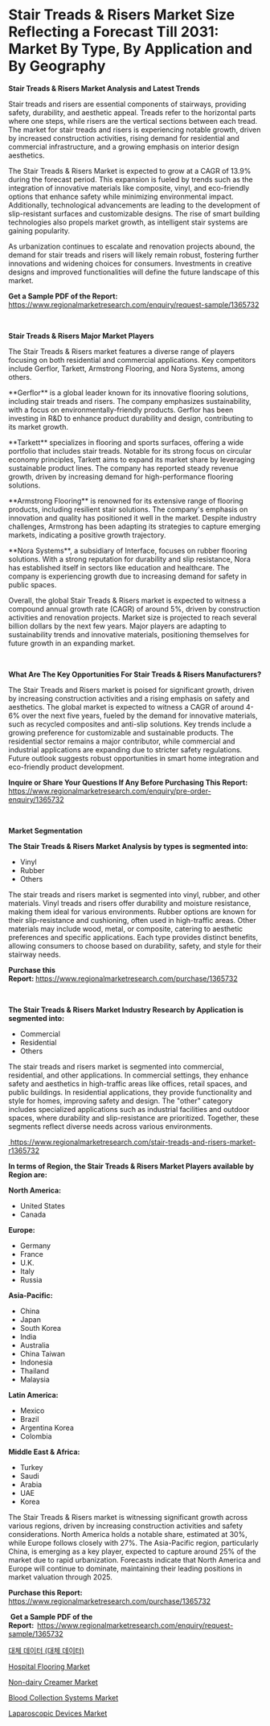 <p><h1>Stair Treads & Risers Market Size Reflecting a Forecast Till 2031: Market By Type, By Application and By Geography</h1></p><p><strong>Stair Treads & Risers Market Analysis and Latest Trends</strong></p>
<p><p>Stair treads and risers are essential components of stairways, providing safety, durability, and aesthetic appeal. Treads refer to the horizontal parts where one steps, while risers are the vertical sections between each tread. The market for stair treads and risers is experiencing notable growth, driven by increased construction activities, rising demand for residential and commercial infrastructure, and a growing emphasis on interior design aesthetics.</p><p>The Stair Treads & Risers Market is expected to grow at a CAGR of 13.9% during the forecast period. This expansion is fueled by trends such as the integration of innovative materials like composite, vinyl, and eco-friendly options that enhance safety while minimizing environmental impact. Additionally, technological advancements are leading to the development of slip-resistant surfaces and customizable designs. The rise of smart building technologies also propels market growth, as intelligent stair systems are gaining popularity.</p><p>As urbanization continues to escalate and renovation projects abound, the demand for stair treads and risers will likely remain robust, fostering further innovations and widening choices for consumers. Investments in creative designs and improved functionalities will define the future landscape of this market.</p></p>
<p><strong>Get a Sample PDF of the Report:&nbsp;</strong> <a href="https://www.regionalmarketresearch.com/enquiry/request-sample/1365732">https://www.regionalmarketresearch.com/enquiry/request-sample/1365732</a></p>
<p>&nbsp;</p>
<p><strong>Stair Treads & Risers Major Market Players</strong></p>
<p><p>The Stair Treads & Risers market features a diverse range of players focusing on both residential and commercial applications. Key competitors include Gerflor, Tarkett, Armstrong Flooring, and Nora Systems, among others.</p><p>**Gerflor** is a global leader known for its innovative flooring solutions, including stair treads and risers. The company emphasizes sustainability, with a focus on environmentally-friendly products. Gerflor has been investing in R&D to enhance product durability and design, contributing to its market growth. </p><p>**Tarkett** specializes in flooring and sports surfaces, offering a wide portfolio that includes stair treads. Notable for its strong focus on circular economy principles, Tarkett aims to expand its market share by leveraging sustainable product lines. The company has reported steady revenue growth, driven by increasing demand for high-performance flooring solutions.</p><p>**Armstrong Flooring** is renowned for its extensive range of flooring products, including resilient stair solutions. The company's emphasis on innovation and quality has positioned it well in the market. Despite industry challenges, Armstrong has been adapting its strategies to capture emerging markets, indicating a positive growth trajectory.</p><p>**Nora Systems**, a subsidiary of Interface, focuses on rubber flooring solutions. With a strong reputation for durability and slip resistance, Nora has established itself in sectors like education and healthcare. The company is experiencing growth due to increasing demand for safety in public spaces.</p><p>Overall, the global Stair Treads & Risers market is expected to witness a compound annual growth rate (CAGR) of around 5%, driven by construction activities and renovation projects. Market size is projected to reach several billion dollars by the next few years. Major players are adapting to sustainability trends and innovative materials, positioning themselves for future growth in an expanding market.</p></p>
<p>&nbsp;</p>
<p><strong>What Are The Key Opportunities For Stair Treads & Risers Manufacturers?</strong></p>
<p><p>The Stair Treads and Risers market is poised for significant growth, driven by increasing construction activities and a rising emphasis on safety and aesthetics. The global market is expected to witness a CAGR of around 4-6% over the next five years, fueled by the demand for innovative materials, such as recycled composites and anti-slip solutions. Key trends include a growing preference for customizable and sustainable products. The residential sector remains a major contributor, while commercial and industrial applications are expanding due to stricter safety regulations. Future outlook suggests robust opportunities in smart home integration and eco-friendly product development.</p></p>
<p><strong>Inquire or Share Your Questions If Any Before Purchasing This Report:</strong> <a href="https://www.regionalmarketresearch.com/enquiry/pre-order-enquiry/1365732">https://www.regionalmarketresearch.com/enquiry/pre-order-enquiry/1365732</a></p>
<p>&nbsp;</p>
<p><strong>Market Segmentation</strong></p>
<p><strong>The Stair Treads & Risers Market Analysis by types is segmented into:</strong></p>
<p><ul><li>Vinyl</li><li>Rubber</li><li>Others</li></ul></p>
<p><p>The stair treads and risers market is segmented into vinyl, rubber, and other materials. Vinyl treads and risers offer durability and moisture resistance, making them ideal for various environments. Rubber options are known for their slip-resistance and cushioning, often used in high-traffic areas. Other materials may include wood, metal, or composite, catering to aesthetic preferences and specific applications. Each type provides distinct benefits, allowing consumers to choose based on durability, safety, and style for their stairway needs.</p></p>
<p><strong>Purchase this Report:&nbsp;</strong><a href="https://www.regionalmarketresearch.com/purchase/1365732">https://www.regionalmarketresearch.com/purchase/1365732</a></p>
<p>&nbsp;</p>
<p><strong>The Stair Treads & Risers Market Industry Research by Application is segmented into:</strong></p>
<p><ul><li>Commercial</li><li>Residential</li><li>Others</li></ul></p>
<p><p>The stair treads and risers market is segmented into commercial, residential, and other applications. In commercial settings, they enhance safety and aesthetics in high-traffic areas like offices, retail spaces, and public buildings. In residential applications, they provide functionality and style for homes, improving safety and design. The "other" category includes specialized applications such as industrial facilities and outdoor spaces, where durability and slip-resistance are prioritized. Together, these segments reflect diverse needs across various environments.</p></p>
<p><a href="https://www.regionalmarketresearch.com/stair-treads-and-risers-market-r1365732">&nbsp;https://www.regionalmarketresearch.com/stair-treads-and-risers-market-r1365732</a></p>
<p><strong>In terms of Region, the Stair Treads & Risers Market Players available by Region are:</strong></p>
<p>
    <p> <strong> North America: </strong>
        <ul>
            <li>United States</li>
            <li>Canada</li>
        </ul>
        </p> 
    <p> <strong> Europe: </strong>
        <ul>
            <li>Germany</li>
            <li>France</li>
            <li>U.K.</li>
            <li>Italy</li>
            <li>Russia</li>
        </ul>
        </p> 
    <p> <strong> Asia-Pacific: </strong>
        <ul>
            <li>China</li>
            <li>Japan</li>
            <li>South Korea</li>
            <li>India</li>
            <li>Australia</li>
            <li>China Taiwan</li>
            <li>Indonesia</li>
            <li>Thailand</li>
            <li>Malaysia</li>
        </ul>
        </p> 
    <p> <strong> Latin America: </strong>
        <ul>
            <li>Mexico</li>
            <li>Brazil</li>
            <li>Argentina Korea</li>
            <li>Colombia</li>
        </ul>
        </p> 
    <p> <strong> Middle East & Africa: </strong>
        <ul>
            <li>Turkey</li>
            <li>Saudi</li>
            <li>Arabia</li>
            <li>UAE</li>
            <li>Korea</li>
        </ul>
    </p>
    </p>
<p><p>The Stair Treads & Risers market is witnessing significant growth across various regions, driven by increasing construction activities and safety considerations. North America holds a notable share, estimated at 30%, while Europe follows closely with 27%. The Asia-Pacific region, particularly China, is emerging as a key player, expected to capture around 25% of the market due to rapid urbanization. Forecasts indicate that North America and Europe will continue to dominate, maintaining their leading positions in market valuation through 2025.</p></p>
<p><strong>Purchase this Report: </strong><a href="https://www.regionalmarketresearch.com/purchase/1365732">https://www.regionalmarketresearch.com/purchase/1365732</a></p>
<p>&nbsp;<strong>Get a Sample PDF of the Report:&nbsp;&nbsp;</strong><a href="https://www.regionalmarketresearch.com/enquiry/request-sample/1365732">https://www.regionalmarketresearch.com/enquiry/request-sample/1365732</a></p>
<p><strong></strong></p>
<p><p><a href="https://medium.com/@stephpinkney/%EB%8C%80%EC%B2%B4-%EB%8D%B0%EC%9D%B4%ED%84%B0-alt-data-%EC%8B%9C%EC%9E%A5-%EA%B0%9C%EC%9A%94-%EC%A7%80%EC%97%AD-%EC%A0%84%EB%A7%9D-%EB%B0%8F-%EB%8C%80%EC%B2%B4-%EB%8D%B0%EC%9D%B4%ED%84%B0-alt-data-%EC%8B%9C%EC%9E%A5-%EA%B2%BD%EC%9F%81-%EC%A0%84%EB%9E%B5-2024%EB%85%84%EB%B6%80%ED%84%B0-2031%EB%85%84%EA%B9%8C%EC%A7%80-11-%EC%9D%98-%EC%97%B0%ED%8F%89%EA%B7%A0-%EC%84%B1%EC%9E%A5%EB%A5%A0-cagr-%EB%A1%9C-%EC%84%B1%EC%9E%A5%ED%95%A0-c5b791cc9f9b?postPublishedType=repub">대체 데이터 (대체 데이터)</a></p><p><a href="https://github.com/JosephineMcguire65/Market-Research-Report-List-1/blob/main/hospital-flooring-market.md">Hospital Flooring Market</a></p><p><a href="https://medium.com/@wand87673/what-innovations-are-shaping-the-non-dairy-creamer-market-b744add772fa?postPublishedType=repub">Non-dairy Creamer Market</a></p><p><a href="https://www.linkedin.com/pulse/what-emerging-market-trends-blood-collection-systems-lglwc">Blood Collection Systems Market</a></p><p><a href="https://www.linkedin.com/pulse/laparoscopic-devices-market-size-growing-cagr-13-report-cnkvc">Laparoscopic Devices Market</a></p></p>